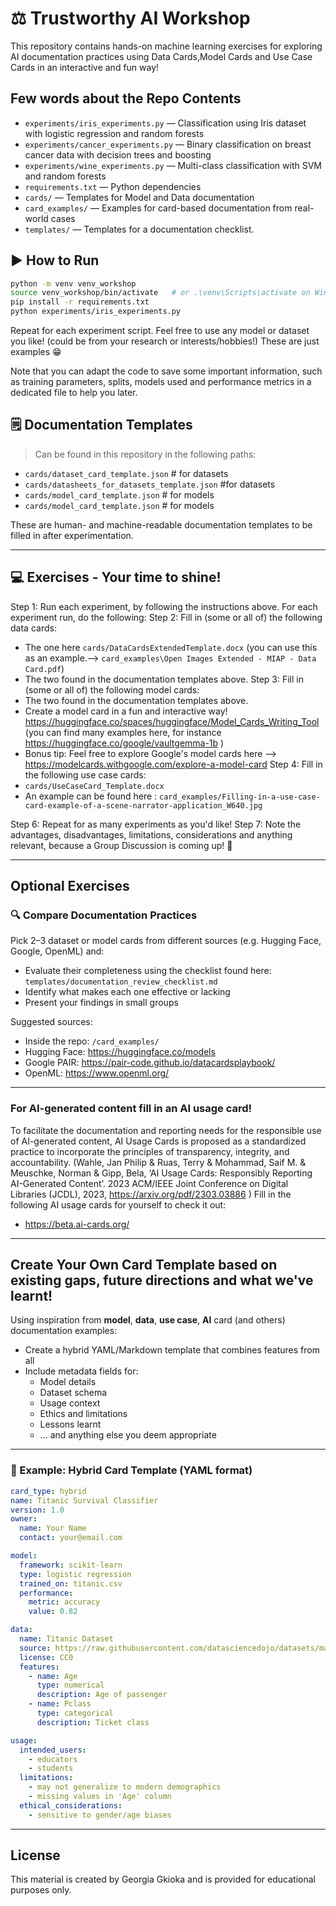 # ⚖️ Trustworthy AI Workshop

This repository contains hands-on machine learning exercises for exploring AI documentation practices using Data Cards,Model Cards and Use Case Cards in an interactive and fun way!

## Few words about the Repo Contents

- `experiments/iris_experiments.py` — Classification using Iris dataset with logistic regression and random forests
- `experiments/cancer_experiments.py` — Binary classification on breast cancer data with decision trees and boosting
- `experiments/wine_experiments.py` — Multi-class classification with SVM and random forests
- `requirements.txt` — Python dependencies
- `cards/` — Templates for Model and Data documentation
- `card_examples/` — Examples for card-based documentation from real-world cases
- `templates/` — Templates for a documentation checklist.


## ▶️ How to Run

```bash
python -m venv venv_workshop
source venv_workshop/bin/activate   # or .\venv\Scripts\activate on Windows
pip install -r requirements.txt
python experiments/iris_experiments.py 
```

Repeat for each experiment script.
Feel free to use any model or dataset you like! (could be from your research or interests/hobbies!) These are just examples 😁

Note that you can adapt the code to save some important information, such as training parameters, splits, models used and performance metrics in a dedicated file to help you later.

## 🗒️ Documentation Templates
> Can be found in this repository in the following paths:

- `cards/dataset_card_template.json` # for datasets
- `cards/datasheets_for_datasets_template.json` #for datasets
- `cards/model_card_template.json` # for models
- `cards/model_card_template.json` # for models

These are human- and machine-readable documentation templates to be filled in after experimentation.

--- 
## 💻 Exercises - Your time to shine!

Step 1: Run each experiment, by following the instructions above.
For each experiment run, do the following:
Step 2: Fill in (some or all of) the following data cards:
- The one here `cards/DataCardsExtendedTemplate.docx` (you can use this as an example.--> `card_examples\Open Images Extended - MIAP - Data Card.pdf`)
- The two found in the documentation templates above. 
Step 3: Fill in (some or all of) the following model cards:
- The two found in the documentation templates above. 
- Create a model card in a fun and interactive way! https://huggingface.co/spaces/huggingface/Model_Cards_Writing_Tool (you can find many examples here, for instance https://huggingface.co/google/vaultgemma-1b )
- Bonus tip: Feel free to explore Google's model cards here --> https://modelcards.withgoogle.com/explore-a-model-card 
Step 4: Fill in the following use case cards:
- `cards/UseCaseCard_Template.docx` 
- An example can be found here : `card_examples/Filling-in-a-use-case-card-example-of-a-scene-narrator-application_W640.jpg`

Step 6: Repeat for as many experiments as you'd like!
Step 7: Note the advantages, disadvantages, limitations, considerations and anything relevant, because a Group Discussion is coming up! 🥳

---
## Optional Exercises

### 🔍 Compare Documentation Practices

Pick 2–3 dataset or model cards from different sources (e.g. Hugging Face, Google, OpenML) and:

- Evaluate their completeness using the checklist found here: `templates/documentation_review_checklist.md`
- Identify what makes each one effective or lacking
- Present your findings in small groups

Suggested sources:
- Inside the repo: `/card_examples/`
- Hugging Face: https://huggingface.co/models
- Google PAIR: https://pair-code.github.io/datacardsplaybook/
- OpenML: https://www.openml.org/

---
### For AI-generated content fill in an AI usage card!
To facilitate the documentation and reporting needs for the responsible use of AI-generated content, AI Usage Cards is proposed as a standardized practice to incorporate the principles of transparency, integrity, and accountability. (Wahle, Jan Philip & Ruas, Terry & Mohammad, Saif M. & Meuschke, Norman & Gipp, Bela, ‘AI Usage Cards: Responsibly Reporting AI-Generated Content’. 2023 ACM/IEEE Joint Conference on Digital Libraries (JCDL), 2023, https://arxiv.org/pdf/2303.03886 )
Fill in the following AI usage cards for yourself to check it out:
- https://beta.ai-cards.org/ 

---
## Create Your Own Card Template based on existing gaps, future directions and what we've learnt!

Using inspiration from **model**, **data**, **use case**, **AI** card (and others) documentation examples:

- Create a hybrid YAML/Markdown template that combines features from all
- Include metadata fields for:
  - Model details
  - Dataset schema
  - Usage context
  - Ethics and limitations
  - Lessons learnt
  - ... and anything else you deem appropriate

---

### 📝 Example: Hybrid Card Template (YAML format)

```yaml
card_type: hybrid
name: Titanic Survival Classifier
version: 1.0
owner:
  name: Your Name
  contact: your@email.com

model:
  framework: scikit-learn
  type: logistic regression
  trained_on: titanic.csv
  performance:
    metric: accuracy
    value: 0.82

data:
  name: Titanic Dataset
  source: https://raw.githubusercontent.com/datasciencedojo/datasets/master/titanic.csv
  license: CC0
  features:
    - name: Age
      type: numerical
      description: Age of passenger
    - name: Pclass
      type: categorical
      description: Ticket class

usage:
  intended_users:
    - educators
    - students
  limitations:
    - may not generalize to modern demographics
    - missing values in 'Age' column
  ethical_considerations:
    - sensitive to gender/age biases
```

---
## License

This material is created by Georgia Gkioka and is provided for educational purposes only.